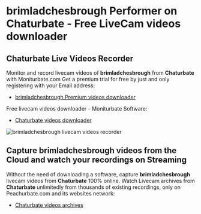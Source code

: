 # brimladchesbrough Performer on Chaturbate - Free LiveCam videos downloader

## Chaturbate Live Videos Recorder

Monitor and record livecam videos of **brimladchesbrough** from **Chaturbate** with Moniturbate.com
Get a premium trial for free by just and only registering with your Email address:
* [brimladchesbrough Premium videos downloader](https://moniturbate.com/request-demo-licence-key.html)

Free livecam videos downloader - Moniturbate Software:
* [Chaturbate videos downloader](https://moniturbate.com/moniturbate-download-software.html)

![brimladchesbrough livecam videos recorder](https://peachurnet.com/templates/moniturbate-software.png)


## Capture brimladchesbrough videos from the Cloud and watch your recordings on Streaming

Without the need of downloading a software, capture **brimladchesbrough** livecam videos from **Chaturbate** 100% online.
Watch Livecam archives from **Chaturbate** unlimitedly from thousands of existing recordings, only on Peachurbate.com and its websites network:
* [Chaturbate videos archives](https://peachurnet.com/)